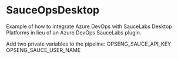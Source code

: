 # SauceOpsDesktop
Example of how to integrate Azure DevOps with SauceLabs Desktop Platforms in lieu of an Azure DevOps SauceLabs plugin.

Add two private variables to the pipeline:
OPSENG_SAUCE_API_KEY
OPSENG_SAUCE_USER_NAME